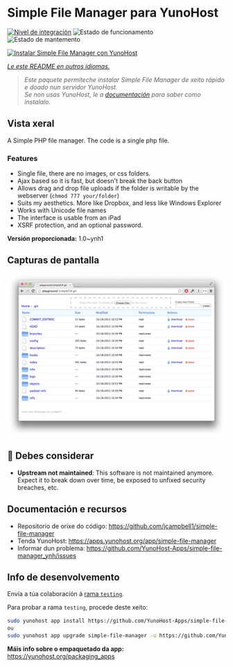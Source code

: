<!--
NOTA: Este README foi creado automáticamente por <https://github.com/YunoHost/apps/tree/master/tools/readme_generator>
NON debe editarse manualmente.
-->

# Simple File Manager para YunoHost

[![Nivel de integración](https://dash.yunohost.org/integration/simple-file-manager.svg)](https://dash.yunohost.org/appci/app/simple-file-manager) ![Estado de funcionamento](https://ci-apps.yunohost.org/ci/badges/simple-file-manager.status.svg) ![Estado de mantemento](https://ci-apps.yunohost.org/ci/badges/simple-file-manager.maintain.svg)

[![Instalar Simple File Manager con YunoHost](https://install-app.yunohost.org/install-with-yunohost.svg)](https://install-app.yunohost.org/?app=simple-file-manager)

*[Le este README en outros idiomas.](./ALL_README.md)*

> *Este paquete permíteche instalar Simple File Manager de xeito rápido e doado nun servidor YunoHost.*  
> *Se non usas YunoHost, le a [documentación](https://yunohost.org/install) para saber como instalalo.*

## Vista xeral

A Simple PHP file manager. The code is a single php file.  

### Features

- Single file, there are no images, or css folders.  
- Ajax based so it is fast, but doesn't break the back button
- Allows drag and drop file uploads if the folder is writable by the webserver (`chmod 777 your/folder`)
- Suits my aesthetics.  More like Dropbox, and less like Windows Explorer
- Works with Unicode file names
- The interface is usable from an iPad
- XSRF protection, and an optional password.

**Versión proporcionada:** 1.0~ynh1

## Capturas de pantalla

![Captura de pantalla de Simple File Manager](./doc/screenshots/screenshot.png)

## :red_circle: Debes considerar

- **Upstream not maintained**: This software is not maintained anymore. Expect it to break down over time, be exposed to unfixed security breaches, etc.

## Documentación e recursos

- Repositorio de orixe do código: <https://github.com/jcampbell1/simple-file-manager>
- Tenda YunoHost: <https://apps.yunohost.org/app/simple-file-manager>
- Informar dun problema: <https://github.com/YunoHost-Apps/simple-file-manager_ynh/issues>

## Info de desenvolvemento

Envía a túa colaboración á [rama `testing`](https://github.com/YunoHost-Apps/simple-file-manager_ynh/tree/testing).

Para probar a rama `testing`, procede deste xeito:

```bash
sudo yunohost app install https://github.com/YunoHost-Apps/simple-file-manager_ynh/tree/testing --debug
ou
sudo yunohost app upgrade simple-file-manager -u https://github.com/YunoHost-Apps/simple-file-manager_ynh/tree/testing --debug
```

**Máis info sobre o empaquetado da app:** <https://yunohost.org/packaging_apps>
